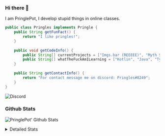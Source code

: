 ### Hi there 👋

I am PringlePot, I develop stupid things in online classes. 

```java
public class Pringles implements Pringle {
    public String getFunFact() {
        return "I like pringles!";
    }
    
    public void getCodeInfo() {
        public String[] currentProjects = ["Imgs.bar (REEEEE)", "Myth Sniper (Dead)"];
        public String[] whatTheFuckAmILearning = ["Kotlin", "Java", "Typescript", "NextJS"];
    }
    
    public String getContactInfo() {
        return "For contact message me on discord: Pringles#8249";
    }
}
```
![Discord](https://discord.c99.nl/widget/theme-1/226911291636318208.png)


### Github Stats
![PringlePot' Github Stats](https://github-readme-stats.vercel.app/api?username=PringlePot&show_icons=true&theme=dark)

<details>
  <summary>Detailed Stats</summary>
    
<!--START_SECTION:waka-->
![Lines of code](https://img.shields.io/badge/From%20Hello%20World%20I%27ve%20Written-152914%20lines%20of%20code-blue)

**🐱 My Github Data** 

> 🏆 609 Contributions in the Year 2021
 > 
> 📦 90.1 kB Used in Github's Storage 
 > 
> 💼 Opted to Hire
 > 
> 📜 8 Public Repositories 
 > 
> 🔑 11 Private Repositories  
 > 
**I'm an Early 🐤** 

```text
🌞 Morning    91 commits     ████░░░░░░░░░░░░░░░░░░░░░   18.5% 
🌆 Daytime    198 commits    ██████████░░░░░░░░░░░░░░░   40.24% 
🌃 Evening    203 commits    ██████████░░░░░░░░░░░░░░░   41.26% 
🌙 Night      0 commits      ░░░░░░░░░░░░░░░░░░░░░░░░░   0.0%

```
📅 **I'm Most Productive on Monday** 

```text
Monday       122 commits    ██████░░░░░░░░░░░░░░░░░░░   24.8% 
Tuesday      52 commits     ██░░░░░░░░░░░░░░░░░░░░░░░   10.57% 
Wednesday    58 commits     ███░░░░░░░░░░░░░░░░░░░░░░   11.79% 
Thursday     56 commits     ██░░░░░░░░░░░░░░░░░░░░░░░   11.38% 
Friday       36 commits     █░░░░░░░░░░░░░░░░░░░░░░░░   7.32% 
Saturday     81 commits     ████░░░░░░░░░░░░░░░░░░░░░   16.46% 
Sunday       87 commits     ████░░░░░░░░░░░░░░░░░░░░░   17.68%

```


📊 **This Week I Spent My Time On** 

```text
💬 Programming Languages: 
JavaScript               4 hrs 53 mins       ███████████████░░░░░░░░░░   61.44% 
TypeScript               2 hrs 46 mins       ████████░░░░░░░░░░░░░░░░░   34.87% 
JSON                     8 mins              ░░░░░░░░░░░░░░░░░░░░░░░░░   1.77% 
Bash                     3 mins              ░░░░░░░░░░░░░░░░░░░░░░░░░   0.74% 
HTML                     2 mins              ░░░░░░░░░░░░░░░░░░░░░░░░░   0.62%

🔥 Editors: 
VS Code                  7 hrs 31 mins       ███████████████████████░░   94.55% 
Sublime Text             26 mins             █░░░░░░░░░░░░░░░░░░░░░░░░   5.45%

```

**I Mostly Code in Java** 

```text
Java                     7 repos             ███████████░░░░░░░░░░░░░░   43.75% 
Python                   2 repos             ███░░░░░░░░░░░░░░░░░░░░░░   12.5% 
JavaScript               2 repos             ███░░░░░░░░░░░░░░░░░░░░░░   12.5% 
TypeScript               2 repos             ███░░░░░░░░░░░░░░░░░░░░░░   12.5% 
Kotlin                   1 repo              █░░░░░░░░░░░░░░░░░░░░░░░░   6.25%

```



 Last Updated on 10/09/2021
<!--END_SECTION:waka-->
</details>
